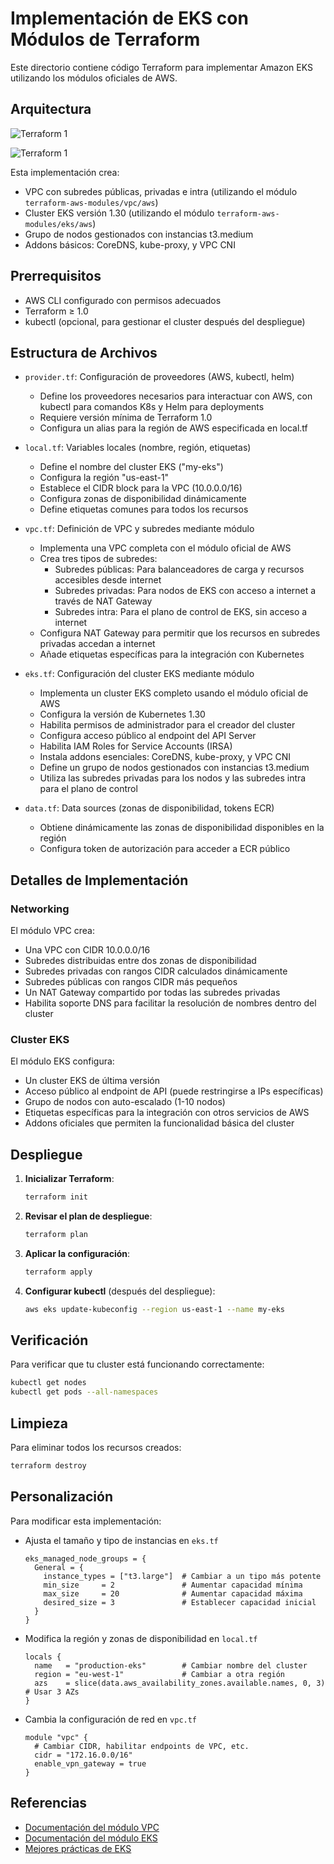 # Implementación de EKS con Módulos de Terraform

Este directorio contiene código Terraform para implementar Amazon EKS utilizando los módulos oficiales de AWS.

## Arquitectura

![Terraform 1]()

![Terraform 1]()

Esta implementación crea:

- VPC con subredes públicas, privadas e intra (utilizando el módulo `terraform-aws-modules/vpc/aws`)
- Cluster EKS versión 1.30 (utilizando el módulo `terraform-aws-modules/eks/aws`)
- Grupo de nodos gestionados con instancias t3.medium
- Addons básicos: CoreDNS, kube-proxy, y VPC CNI

## Prerrequisitos

- AWS CLI configurado con permisos adecuados
- Terraform ≥ 1.0
- kubectl (opcional, para gestionar el cluster después del despliegue)

## Estructura de Archivos

- `provider.tf`: Configuración de proveedores (AWS, kubectl, helm)
  - Define los proveedores necesarios para interactuar con AWS, con kubectl para comandos K8s y Helm para deployments
  - Requiere versión mínima de Terraform 1.0
  - Configura un alias para la región de AWS especificada en local.tf

- `local.tf`: Variables locales (nombre, región, etiquetas)
  - Define el nombre del cluster EKS ("my-eks")
  - Configura la región "us-east-1"
  - Establece el CIDR block para la VPC (10.0.0.0/16)
  - Configura zonas de disponibilidad dinámicamente
  - Define etiquetas comunes para todos los recursos

- `vpc.tf`: Definición de VPC y subredes mediante módulo
  - Implementa una VPC completa con el módulo oficial de AWS
  - Crea tres tipos de subredes:
    - Subredes públicas: Para balanceadores de carga y recursos accesibles desde internet
    - Subredes privadas: Para nodos de EKS con acceso a internet a través de NAT Gateway
    - Subredes intra: Para el plano de control de EKS, sin acceso a internet
  - Configura NAT Gateway para permitir que los recursos en subredes privadas accedan a internet
  - Añade etiquetas específicas para la integración con Kubernetes

- `eks.tf`: Configuración del cluster EKS mediante módulo
  - Implementa un cluster EKS completo usando el módulo oficial de AWS
  - Configura la versión de Kubernetes 1.30
  - Habilita permisos de administrador para el creador del cluster
  - Configura acceso público al endpoint del API Server
  - Habilita IAM Roles for Service Accounts (IRSA)
  - Instala addons esenciales: CoreDNS, kube-proxy, y VPC CNI
  - Define un grupo de nodos gestionados con instancias t3.medium
  - Utiliza las subredes privadas para los nodos y las subredes intra para el plano de control

- `data.tf`: Data sources (zonas de disponibilidad, tokens ECR)
  - Obtiene dinámicamente las zonas de disponibilidad disponibles en la región
  - Configura token de autorización para acceder a ECR público

## Detalles de Implementación

### Networking

El módulo VPC crea:
- Una VPC con CIDR 10.0.0.0/16
- Subredes distribuidas entre dos zonas de disponibilidad
- Subredes privadas con rangos CIDR calculados dinámicamente
- Subredes públicas con rangos CIDR más pequeños
- Un NAT Gateway compartido por todas las subredes privadas
- Habilita soporte DNS para facilitar la resolución de nombres dentro del cluster

### Cluster EKS

El módulo EKS configura:
- Un cluster EKS de última versión
- Acceso público al endpoint de API (puede restringirse a IPs específicas)
- Grupo de nodos con auto-escalado (1-10 nodos)
- Etiquetas específicas para la integración con otros servicios de AWS
- Addons oficiales que permiten la funcionalidad básica del cluster

## Despliegue

1. **Inicializar Terraform**:
   ```bash
   terraform init
   ```

2. **Revisar el plan de despliegue**:
   ```bash
   terraform plan
   ```

3. **Aplicar la configuración**:
   ```bash
   terraform apply
   ```

4. **Configurar kubectl** (después del despliegue):
   ```bash
   aws eks update-kubeconfig --region us-east-1 --name my-eks
   ```

## Verificación

Para verificar que tu cluster está funcionando correctamente:

```bash
kubectl get nodes
kubectl get pods --all-namespaces
```

## Limpieza

Para eliminar todos los recursos creados:

```bash
terraform destroy
```

## Personalización

Para modificar esta implementación:

- Ajusta el tamaño y tipo de instancias en `eks.tf`
  ```hcl
  eks_managed_node_groups = {
    General = {
      instance_types = ["t3.large"]  # Cambiar a un tipo más potente
      min_size     = 2               # Aumentar capacidad mínima
      max_size     = 20              # Aumentar capacidad máxima
      desired_size = 3               # Establecer capacidad inicial
    }
  }
  ```

- Modifica la región y zonas de disponibilidad en `local.tf`
  ```hcl
  locals {
    name   = "production-eks"        # Cambiar nombre del cluster
    region = "eu-west-1"             # Cambiar a otra región
    azs    = slice(data.aws_availability_zones.available.names, 0, 3)  # Usar 3 AZs
  }
  ```

- Cambia la configuración de red en `vpc.tf`
  ```hcl
  module "vpc" {
    # Cambiar CIDR, habilitar endpoints de VPC, etc.
    cidr = "172.16.0.0/16"
    enable_vpn_gateway = true
  }
  ```

## Referencias

- [Documentación del módulo VPC](https://registry.terraform.io/modules/terraform-aws-modules/vpc/aws/latest)
- [Documentación del módulo EKS](https://registry.terraform.io/modules/terraform-aws-modules/eks/aws/latest)
- [Mejores prácticas de EKS](https://aws.github.io/aws-eks-best-practices/)
